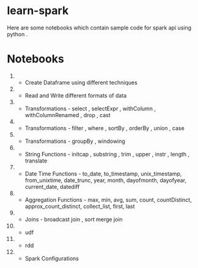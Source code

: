 # learn-spark
Here are some notebooks which contain sample code for spark api using python .

# Notebooks
1. - Create Dataframe using different techniques
2. - Read and Write different formats of data
3. - Transformations - select , selectExpr , withColumn , withColumnRenamed , drop , cast
4. - Transformations - filter , where , sortBy , orderBy , union , case
5. - Transformations - groupBy , windowing
6. - String Functions - initcap , substring , trim , upper , instr , length , translate
7. - Date Time Functions - to_date, to_timestamp, unix_timestamp, from_unixtime, date_trunc, year, month, dayofmonth, dayofyear, current_date, datediff
8. - Aggregation Functions - max, min, avg, sum, count, countDistinct, approx_count_distinct, collect_list, first, last
9. - Joins - broadcast join , sort merge join
10. - udf
11. - rdd
12. - Spark Configurations

